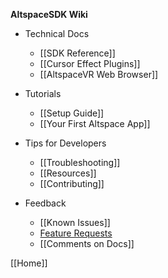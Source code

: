 **AltspaceSDK Wiki**

* Technical Docs
    * [[SDK Reference]]
    * [[Cursor Effect Plugins]]
    * [[AltspaceVR Web Browser]]

* Tutorials
    * [[Setup Guide]]
    * [[Your First Altspace App]]

* Tips for Developers
    * [[Troubleshooting]]
    * [[Resources]]
    * [[Contributing]]

* Feedback
    * [[Known Issues]]
    * [Feature Requests] 
    * [[Comments on Docs]]

[[Home]]

[Feature Requests]: http://answers.altvr.com/spaces/14/index.html
